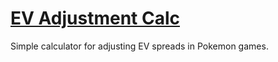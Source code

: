 # [EV Adjustment Calc](https://mikewvgc.github.io/ev-adjustment-calc/)

Simple calculator for adjusting EV spreads in Pokemon games.
